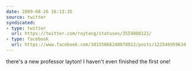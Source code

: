 ```yaml
---
date: 2009-08-26 16:13:35
source: twitter
syndicated:
- type: twitter
  url: https://twitter.com/roytang/statuses/3559080121/
- type: facebook
  url: https://www.facebook.com/10155666240078912/posts/122546959634
---
```


there's a new professor layton! I haven't even finished the first one!